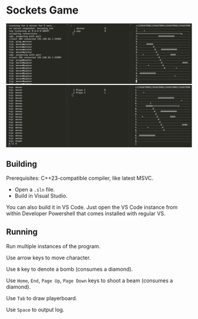 # Sockets Game

![](./misc/screenshot-1.png)
![](./misc/screenshot-2.png)

## Building

Prerequisites: C++23-compatible compiler, like latest MSVC.

- Open a `.sln` file.
- Build in Visual Studio.

You can also build it in VS Code. Just open the VS Code instance from within Developer Powershell that comes installed with regular VS.

## Running

Run multiple instances of the program.

Use arrow keys to move character.

Use `B` key to denote a bomb (consumes a diamond).

Use `Home`, `End`, `Page Up`, `Page Down` keys to shoot a beam (consumes a diamond).

Use `Tab` to draw playerboard.

Use `Space` to output log.
